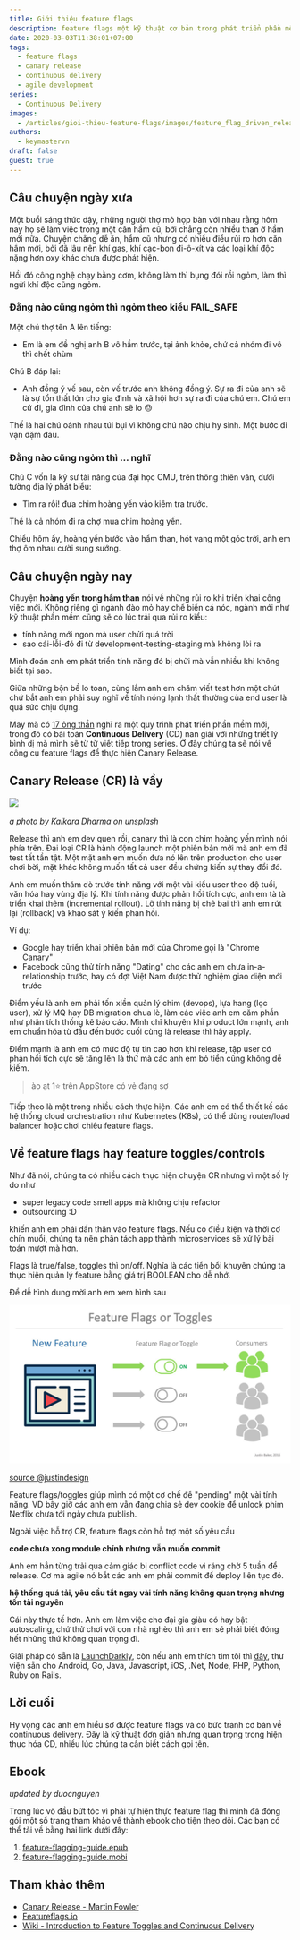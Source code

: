 ```yaml
---
title: Giới thiệu feature flags
description: feature flags một kỹ thuật cơ bản trong phát triển phần mềm để chặn release tính năng.
date: 2020-03-03T11:38:01+07:00
tags:
  - feature flags
  - canary release
  - continuous delivery
  - agile development
series:
  - Continuous Delivery
images:
  - /articles/gioi-thieu-feature-flags/images/feature_flag_driven_release.jpeg
authors:
  - keymastervn
draft: false
guest: true
---
```


## Câu chuyện ngày xưa

Một buổi sáng thức dậy, những người thợ mỏ họp bàn với nhau rằng hôm nay họ sẽ làm việc trong một căn hầm cũ, bởi chẳng còn nhiều than ở hầm mới nữa. Chuyện chẳng dễ ăn, hầm cũ nhưng có nhiều điều rủi ro hơn căn hầm mới, bởi đã lâu nên khí gas, khí cạc-bon đi-ô-xít và các loại khí độc nặng hơn oxy khác chưa được phát hiện.

Hồi đó công nghệ chạy bằng cơm, không làm thì bụng đói rồi ngỏm, làm thì ngửi khí độc cũng ngỏm.

### Đằng nào cũng ngỏm thì ngỏm theo kiểu FAIL_SAFE

Một chú thợ tên A lên tiếng:

- Em là em đề nghị anh B vô hầm trước, tại ảnh khỏe, chứ cả nhóm đi vô thì chết chùm

Chú B đáp lại:

- Anh đồng ý vế sau, còn vế trước anh không đồng ý. Sự ra đi của anh sẽ là sự tổn thất lớn cho gia đình và xã hội hơn sự ra đi của chú em. Chú em cứ đi, gia đình của chú anh sẽ lo :sweat:

Thế là hai chú oánh nhau túi bụi vì không chú nào chịu hy sinh. Một bước đi vạn dặm đau.

### Đằng nào cũng ngỏm thì ... nghĩ

Chú C vốn là kỹ sư tài năng của đại học CMU, trên thông thiên văn, dưới tường địa lý phát biểu:

- Tìm ra rồi! đưa chim hoàng yến vào kiểm tra trước.

Thế là cả nhóm đi ra chợ mua chim hoàng yến.

Chiều hôm ấy, hoàng yến bước vào hầm than, hót vang một góc trời, anh em thợ ôm nhau cười sung sướng.

## Câu chuyện ngày nay

Chuyện **hoàng yến trong hầm than** nói về những rủi ro khi triển khai công việc mới. Không riêng gì ngành đào mỏ hay chế biến cá nóc, ngành mới như kỹ thuật phần mềm cũng sẽ có lúc trải qua rủi ro kiểu:

- tính năng mới ngon mà user chửi quá trời
- sao cái-lỗi-đó đi từ development-testing-staging mà không lòi ra

Mình đoán anh em phát triển tính năng đó bị chửi mà vẫn nhiều khi không biết tại sao.

Giữa những bộn bề lo toan, cùng lắm anh em chăm viết test hơn một chút chứ bắt anh em phải suy nghĩ về tính nóng lạnh thất thường của end user là quá sức chịu đựng.

May mà có [17 ông thần](https://agilemanifesto.org/) nghĩ ra một quy trình phát triển phần mềm mới, trong đó có bài toán **Continuous Delivery** (CD) nan giải với những triết lý bình dị mà mình sẽ từ từ viết tiếp trong series. Ở đây chúng ta sẽ nói về công cụ feature flags để thực hiện Canary Release.

## Canary Release (CR) là vầy

![](https://images.unsplash.com/photo-1571019415590-f0ce6d538428?ixlib=rb-1.2.1&ixid=eyJhcHBfaWQiOjEyMDd9&auto=format&fit=crop&w=1510&q=80)

_a photo by Kaikara Dharma on unsplash_

Release thì anh em dev quen rồi, canary thì là con chim hoàng yến mình nói phía trên. Đại loại CR là hành động launch một phiên bản mới mà anh em đã test tất tần tật. Một mặt anh em muốn đưa nó lên trên production cho user chơi bời, mặt khác không muốn tất cả user đều chứng kiến sự thay đổi đó.

Anh em muốn thăm dò trước tính năng với một vài kiểu user theo độ tuổi, văn hóa hay vùng địa lý. Khi tính năng được phản hồi tích cực, anh em tà tà triển khai thêm (incremental rollout). Lỡ tính năng bị chê bai thì anh em rút lại (rollback) và khảo sát ý kiến phản hồi.

Ví dụ:

- Google hay triển khai phiên bản mới của Chrome gọi là "Chrome Canary"
- Facebook cũng thử tính năng "Dating" cho các anh em chưa in-a-relationship trước, hay có đợt Việt Nam được thử nghiệm giao diện mới trước

Điểm yếu là anh em phải tốn xiền quản lý chim (devops), lựa hang (lọc user), xử lý MQ hay DB migration chua lè, làm các việc anh em căm phẫn như phân tích thống kê báo cáo. Mình chỉ khuyên khi product lớn mạnh, anh em chuẩn hóa từ đầu đến bước cuối cùng là release thì hãy apply.

Điểm mạnh là anh em có mức độ tự tin cao hơn khi release, tập user có phản hồi tích cực sẽ tăng lên là thứ mà các anh em bỏ tiền cũng không dễ kiếm.

> ào ạt 1:star: trên AppStore có vẻ đáng sợ

Tiếp theo là một trong nhiều cách thực hiện. Các anh em có thể thiết kế các hệ thống cloud orchestration như Kubernetes (K8s), có thể dùng router/load balancer hoặc chơi chiêu feature flags.

## Về feature flags hay feature toggles/controls

Như đã nói, chúng ta có nhiều cách thực hiện chuyện CR nhưng vì một số lý do như

- super legacy code smell apps mà không chịu refactor
- outsourcing :D

khiến anh em phải dấn thân vào feature flags. Nếu có điều kiện và thời cơ chín muồi, chúng ta nên phân tách app thành microservices sẽ xử lý bài toán mượt mà hơn.

Flags là true/false, toggles thì on/off. Nghĩa là các tiền bối khuyên chúng ta thực hiện quản lý feature bằng giá trị BOOLEAN cho dễ nhớ.

Để dễ hình dung mời anh em xem hình sau

![](./images/feature_flag_driven_release.jpeg)

[source @justindesign](https://hackernoon.com/feature-flag-driven-releases-7a7a5fee6ba7)

Feature flags/toggles giúp mình có một cơ chế để "pending" một vài tính năng. VD bây giờ các anh em vẫn đang chia sẻ dev cookie để unlock phim Netflix chưa tới ngày chưa publish.

Ngoài việc hỗ trợ CR, feature flags còn hỗ trợ một số yêu cầu

**code chưa xong module chính nhưng vẫn muốn commit**

Anh em hẳn từng trải qua cảm giác bị conflict code vì ráng chờ 5 tuần để release. Cơ mà agile nó bắt các anh em phải commit để deploy liên tục đó.

**hệ thống quá tải, yêu cầu tắt ngay vài tính năng không quan trọng nhưng tốn tài nguyên**

Cái này thực tế hơn. Anh em làm việc cho đại gia giàu có hay bật autoscaling, chứ thử chơi với con nhà nghèo thì anh em sẽ phải biết đóng hết những thứ không quan trọng đi.

Giải pháp có sẵn là [LaunchDarkly](https://launchdarkly.com/), còn nếu anh em thích tìm tòi thì [đây](https://featureflags.io/feature-flags/), thư viện sẵn cho Android, Go, Java, Javascript, iOS, .Net, Node, PHP, Python, Ruby on Rails.

## Lời cuối

Hy vọng các anh em hiểu sơ được feature flags và có bức tranh cơ bản về continuous delivery. Đây là kỹ thuật đơn giản nhưng quan trọng trong hiện thực hóa CD, nhiều lúc chúng ta cần biết cách gọi tên.

## Ebook

_updated by duocnguyen_

Trong lúc vò đầu bứt tóc vì phải tự hiện thực feature flag thì mình đã đóng gói một số trang tham khảo về thành ebook cho tiện theo dõi. Các bạn có thể tải về bằng hai link dưới đây:

1. [feature-flagging-guide.epub](./books/feature-flagging-guide.epub)
1. [feature-flagging-guide.mobi](./books/feature-flagging-guide.mobi)

## Tham khảo thêm

- [Canary Release - Martin Fowler](https://martinfowler.com/bliki/CanaryRelease.html)
- [Featureflags.io](https://featureflags.io/feature-flags/)
- [Wiki - Introduction to Feature Toggles and Continuous Delivery](https://en.wikipedia.org/wiki/Feature_toggle)
